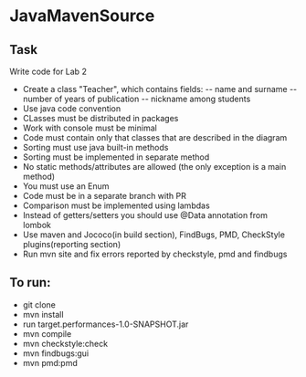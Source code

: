 # JavaMavenSource
## Task
Write code for Lab 2
- Create a class "Teacher", which contains fields:
-- name and surname
-- number of years of publication
-- nickname among students
- Use java code convention
- CLasses must be distributed in packages
- Work with console must be minimal
- Code must contain only that classes that are described in the diagram
- Sorting must use java built-in methods
- Sorting must be implemented in separate method
- No static methods/attributes are allowed (the only exception is a main method)
- You must use an Enum
- Code must be in a separate branch with PR
- Comparison must be implemented using lambdas
- Instead of getters/setters you should use @Data annotation from lombok
- Use maven and Jococo(in build section), FindBugs, PMD, CheckStyle plugins(reporting section)
- Run mvn site and fix errors reported by checkstyle, pmd and findbugs
## To run:
- git clone
- mvn install
- run target.performances-1.0-SNAPSHOT.jar
- mvn compile
- mvn checkstyle:check
- mvn findbugs:gui
- mvn pmd:pmd

